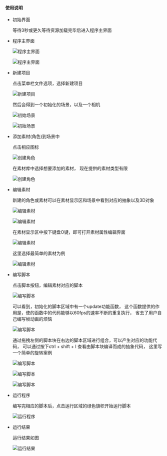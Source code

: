 #### 使用说明

- 初始界面

  等待3秒或更久等待资源加载完毕后进入程序主界面

- 程序主界面

  ![程序主界面](./images/helloworld.png)

  ![程序主界面](./images/instruction.png)

- 新建项目

  点击菜单栏文件选项，选择新建项目

  ![新建项目](./images/new.png)

  然后会得到一个初始化的场景，以及一个相机

  ![初始场景](./images/initial2.png)

  ![初始场景](./images/initial.png)

- 添加素材(角色)到场景中

  点击相应图标

  ![创建角色](./images/role.png)

  在素材库中选择想要添加的素材， 现在提供的素材类型有限

  ![创建角色](./images/roles.png)

- 编辑素材

  新建的角色或素材可以在素材显示区和场景中看到对应的抽象以及3D对象

  ![编辑素材](./images/role2.png)

  ![编辑素材](./images/role3.png)

  在素材显示区中按下键盘O键，即可打开素材属性编辑界面

  ![编辑素材](./images/editor.png)

  这里选择最简单的素材为例

  ![编辑素材](./images/editor2.png)

- 编写脚本

  点击脚本按钮，编辑素材对应的脚本

  ![编写脚本](./images/script.png)

  可以看到，初始化的脚本区域中有一个update功能函数， 这个函数提供的作用是，使的函数中的代码能够以60fps的速率不断的重复执行， 省去了用户自己编写帧动画的烦恼

  ![编写脚本](./images/script2.png)

  通过拖拽左侧的脚本块在右边的脚本区域进行组合，可以产生对应的功能代码， 可以通过按下ctrl + shift + I 查看由脚本块编译而成的抽象代码， 这里写一个简单的旋转案例

  ![编写脚本](./images/script3.png)

  ![编写脚本](./images/script4.png)

  ![编写脚本](./images/script5.png)

- 运行程序

  编写完相应的脚本后，点击运行区域的绿色旗帜开始运行脚本

  ![运行程序](./images/run.png)

- 运行结果

  运行结果如图

  ![运行结果](./images/result.gif)
